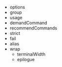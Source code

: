 * options
* group
* usage
* demandCommand
* recommendCommands
* strict
* fail
* alias
* wrap
  * terminalWidth
  * epilogue